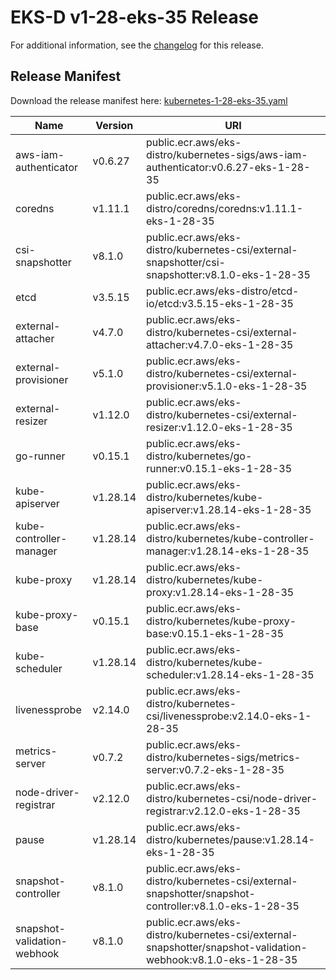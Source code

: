 # EKS-D v1-28-eks-35 Release

For additional information, see the [changelog](CHANGELOG-v1-28-eks-35.md) for this release.

## Release Manifest

Download the release manifest here: [kubernetes-1-28-eks-35.yaml](https://distro.eks.amazonaws.com/kubernetes-1-28/kubernetes-1-28-eks-35.yaml)

| Name | Version | URI |
|------|---------|-----|
| aws-iam-authenticator | v0.6.27 | public.ecr.aws/eks-distro/kubernetes-sigs/aws-iam-authenticator:v0.6.27-eks-1-28-35 |
| coredns | v1.11.1 | public.ecr.aws/eks-distro/coredns/coredns:v1.11.1-eks-1-28-35 |
| csi-snapshotter | v8.1.0 | public.ecr.aws/eks-distro/kubernetes-csi/external-snapshotter/csi-snapshotter:v8.1.0-eks-1-28-35 |
| etcd | v3.5.15 | public.ecr.aws/eks-distro/etcd-io/etcd:v3.5.15-eks-1-28-35 |
| external-attacher | v4.7.0 | public.ecr.aws/eks-distro/kubernetes-csi/external-attacher:v4.7.0-eks-1-28-35 |
| external-provisioner | v5.1.0 | public.ecr.aws/eks-distro/kubernetes-csi/external-provisioner:v5.1.0-eks-1-28-35 |
| external-resizer | v1.12.0 | public.ecr.aws/eks-distro/kubernetes-csi/external-resizer:v1.12.0-eks-1-28-35 |
| go-runner | v0.15.1 | public.ecr.aws/eks-distro/kubernetes/go-runner:v0.15.1-eks-1-28-35 |
| kube-apiserver | v1.28.14 | public.ecr.aws/eks-distro/kubernetes/kube-apiserver:v1.28.14-eks-1-28-35 |
| kube-controller-manager | v1.28.14 | public.ecr.aws/eks-distro/kubernetes/kube-controller-manager:v1.28.14-eks-1-28-35 |
| kube-proxy | v1.28.14 | public.ecr.aws/eks-distro/kubernetes/kube-proxy:v1.28.14-eks-1-28-35 |
| kube-proxy-base | v0.15.1 | public.ecr.aws/eks-distro/kubernetes/kube-proxy-base:v0.15.1-eks-1-28-35 |
| kube-scheduler | v1.28.14 | public.ecr.aws/eks-distro/kubernetes/kube-scheduler:v1.28.14-eks-1-28-35 |
| livenessprobe | v2.14.0 | public.ecr.aws/eks-distro/kubernetes-csi/livenessprobe:v2.14.0-eks-1-28-35 |
| metrics-server | v0.7.2 | public.ecr.aws/eks-distro/kubernetes-sigs/metrics-server:v0.7.2-eks-1-28-35 |
| node-driver-registrar | v2.12.0 | public.ecr.aws/eks-distro/kubernetes-csi/node-driver-registrar:v2.12.0-eks-1-28-35 |
| pause | v1.28.14 | public.ecr.aws/eks-distro/kubernetes/pause:v1.28.14-eks-1-28-35 |
| snapshot-controller | v8.1.0 | public.ecr.aws/eks-distro/kubernetes-csi/external-snapshotter/snapshot-controller:v8.1.0-eks-1-28-35 |
| snapshot-validation-webhook | v8.1.0 | public.ecr.aws/eks-distro/kubernetes-csi/external-snapshotter/snapshot-validation-webhook:v8.1.0-eks-1-28-35 |
